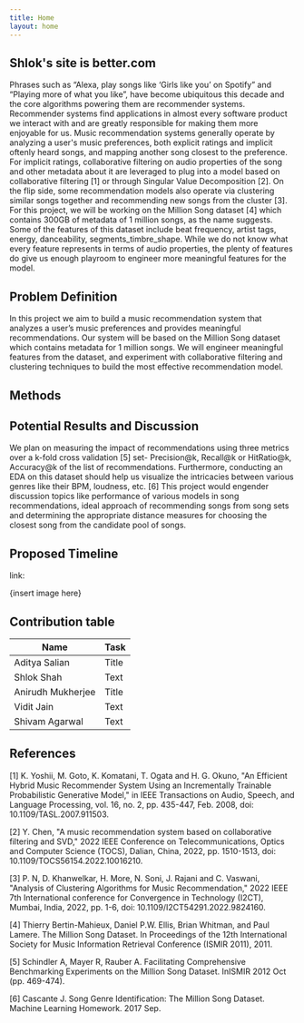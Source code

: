 ```yaml
---
title: Home
layout: home
---
```

<!-- 
This is a *bare-minimum* template to create a Jekyll site that uses the [Just the Docs] theme. You can easily set the created site to be published on [GitHub Pages] – the [README] file explains how to do that, along with other details.

If [Jekyll] is installed on your computer, you can also build and preview the created site *locally*. This lets you test changes before committing them, and avoids waiting for GitHub Pages.[^1] And you will be able to deploy your local build to a different platform than GitHub Pages.

More specifically, the created site:

- uses a gem-based approach, i.e. uses a `Gemfile` and loads the `just-the-docs` gem
- uses the [GitHub Pages / Actions workflow] to build and publish the site on GitHub Pages

Other than that, you're free to customize sites that you create with this template, however you like. You can easily change the versions of `just-the-docs` and Jekyll it uses, as well as adding further plugins.

[Browse our documentation][Just the Docs] to learn more about how to use this theme.

To get started with creating a site, just click "[use this template]"!

----

[^1]: [It can take up to 10 minutes for changes to your site to publish after you push the changes to GitHub](https://docs.github.com/en/pages/setting-up-a-github-pages-site-with-jekyll/creating-a-github-pages-site-with-jekyll#creating-your-site).

[Just the Docs]: https://just-the-docs.github.io/just-the-docs/
[GitHub Pages]: https://docs.github.com/en/pages
[README]: https://github.com/just-the-docs/just-the-docs-template/blob/main/README.md
[Jekyll]: https://jekyllrb.com
[GitHub Pages / Actions workflow]: https://github.blog/changelog/2022-07-27-github-pages-custom-github-actions-workflows-beta/
[use this template]: https://github.com/just-the-docs/just-the-docs-template/generate -->
## Shlok's site is better.com
Phrases such as “Alexa, play songs like ‘Girls like you’ on Spotify” and “Playing more of what you like”, have become ubiquitous this decade and the core algorithms powering them are recommender systems. Recommender systems find applications in almost every software product we interact with and are greatly responsible for making them more enjoyable for us.
Music recommendation systems generally operate by analyzing a user's music preferences, both explicit ratings and implicit oftenly heard songs, and mapping another song closest to the preference. For implicit ratings, collaborative filtering on audio properties of the song and other metadata about it are leveraged to plug into a model based on collaborative filtering [1] or through Singular Value Decomposition [2]. On the flip side, some recommendation models also operate via clustering similar songs together and recommending new songs from the cluster [3].
For this project, we will be working on the Million Song dataset [4] which contains 300GB of metadata of 1 million songs, as the name suggests. Some of the features of this dataset include beat frequency, artist tags, energy, danceability, segments_timbre_shape. While we do not know what every feature represents in terms of audio properties, the plenty of features do give us enough playroom to engineer more meaningful features for the model.

## Problem Definition
In this project we aim to build a music recommendation system that analyzes a user’s music preferences and provides meaningful recommendations. Our system will be based on the Million Song dataset which contains metadata for 1 million songs. We will engineer meaningful features from the dataset, and experiment with collaborative filtering and clustering techniques to build the most effective recommendation model.

## Methods

## Potential Results and Discussion

We plan on measuring the impact of recommendations using three metrics over a k-fold cross validation [5] set- Precision@k, Recall@k or HitRatio@k, Accuracy@k of the list of recommendations. Furthermore, conducting an EDA on this dataset should help us visualize the intricacies between various genres like their BPM, loudness, etc. [6] 
This project would engender discussion topics like performance of various models in song recommendations, ideal approach of recommending songs from song sets and determining the appropriate distance measures for choosing the closest song from the candidate pool of songs.

## Proposed Timeline
link: 

{insert image here}
  
## Contribution table

| Name              | Task        |
| ----------------- | ----------- |
| Aditya Salian     | Title       |
| Shlok Shah        | Text        |
| Anirudh Mukherjee | Title       |
| Vidit Jain        | Text        |
| Shivam Agarwal    | Text        |
 
  

## References

[1] K. Yoshii, M. Goto, K. Komatani, T. Ogata and H. G. Okuno, "An Efficient Hybrid Music Recommender System Using an Incrementally Trainable Probabilistic Generative Model," in IEEE Transactions on Audio, Speech, and Language Processing, vol. 16, no. 2, pp. 435-447, Feb. 2008, doi: 10.1109/TASL.2007.911503.
 
[2] Y. Chen, "A music recommendation system based on collaborative filtering and SVD," 2022 IEEE Conference on Telecommunications, Optics and Computer Science (TOCS), Dalian, China, 2022, pp. 1510-1513, doi: 10.1109/TOCS56154.2022.10016210.

[3] P. N, D. Khanwelkar, H. More, N. Soni, J. Rajani and C. Vaswani, "Analysis of Clustering Algorithms for Music Recommendation," 2022 IEEE 7th International conference for Convergence in Technology (I2CT), Mumbai, India, 2022, pp. 1-6, doi: 10.1109/I2CT54291.2022.9824160.

[4] Thierry Bertin-Mahieux, Daniel P.W. Ellis, Brian Whitman, and Paul Lamere. The Million Song Dataset. In Proceedings of the 12th International Society for Music Information Retrieval Conference (ISMIR 2011), 2011.

[5] Schindler A, Mayer R, Rauber A. Facilitating Comprehensive Benchmarking Experiments on the Million Song Dataset. InISMIR 2012 Oct (pp. 469-474).

[6] Cascante J. Song Genre Identification: The Million Song Dataset. Machine Learning Homework. 2017 Sep.

